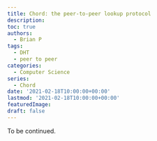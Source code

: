 ```yaml
---
title: Chord: the peer-to-peer lookup protocol
description:
toc: true
authors:
  - Brian P
tags:
  - DHT
  - peer to peer
categories:
  - Computer Science
series:
  - Chord
date: '2021-02-18T10:00:00+00:00'
lastmod: '2021-02-18T10:00:00+00:00'
featuredImage:
draft: false
---
```


To be continued.
